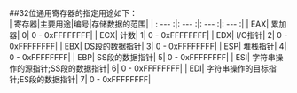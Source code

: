 ##32位通用寄存器的指定用途如下：	
	| 寄存器|主要用途|编号|存储数据的范围|
	| : --- :|: --- :|: --- :|: --- :|
	| EAX| 累加器| 0| 0 - 0xFFFFFFFF|
	| ECX| 计数| 1| 0 - 0xFFFFFFFF|
	| EDX| I/O指针| 2| 0 - 0xFFFFFFFF|
	| EBX| DS段的数据指针| 3| 0 - 0xFFFFFFFF|
	| ESP| 堆栈指针| 4| 0 - 0xFFFFFFFF|
	| EBP| SS段的数据指针| 5| 0 - 0xFFFFFFFF|
	| ESI| 字符串操作的源指针;SS段的数据指针| 6| 0 - 0xFFFFFFFF|
	| EDI| 字符串操作的目标指针;ES段的数据指针| 7| 0 - 0xFFFFFFFF|
